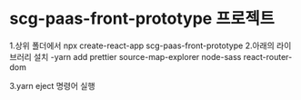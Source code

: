 # scg-paas-front-prototype 프로젝트

1.상위 폴더에서 npx create-react-app scg-paas-front-prototype
2.아래의 라이브러리 설치
 -yarn add prettier source-map-explorer node-sass react-router-dom

3.yarn eject 명령어 실행
